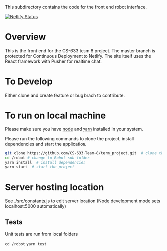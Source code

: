 This subdirectory contains the code for the front end robot interface.

[![Netlify Status](https://api.netlify.com/api/v1/badges/99392d75-9fee-4847-8199-6fa051fc4249/deploy-status)](https://app.netlify.com/sites/askharold/deploys)

# Overview

This is the front end for the CS-633 team 8 project. The master branch is protected for Continuous Deployment to Netlify.
The site itself uses the React framework with Pusher for realtime chat.

# To Develop

Either clone and create feature or bug brach to contribute.

# To run on local machine
Please make sure you have [node](https://nodejs.org/en/download/) and [yarn](https://yarnpkg.com/en/docs/install) installed in your system.

Please run the following commands to clone the project, install dependencies and start the application.

```bash
git clone https://github.com/CS-633-Team-8/term_project.git  # clone the project
cd /robot # change to Robot sub-folder
yarn install  # install dependencies
yarn start  # start the project
```

# Server hosting location

See ./src/constants.js to edit server location (Node development mode sets localhost:5000 automatically)

## Tests

Unit tests are run from local folders

`cd /robot`
`yarn test`



